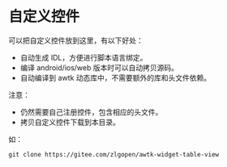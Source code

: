 ﻿# 自定义控件

可以把自定义控件放到这里，有以下好处：

* 自动生成 IDL，方便进行脚本语言绑定。
* 编译 android/ios/web 版本时可以自动拷贝源码。
* 自动编译到 awtk 动态库中，不需要额外的库和头文件依赖。

注意：

* 仍然需要自己注册控件，包含相应的头文件。
* 拷贝自定义控件下载到本目录。

如：
```
git clone https://gitee.com/zlgopen/awtk-widget-table-view
```
